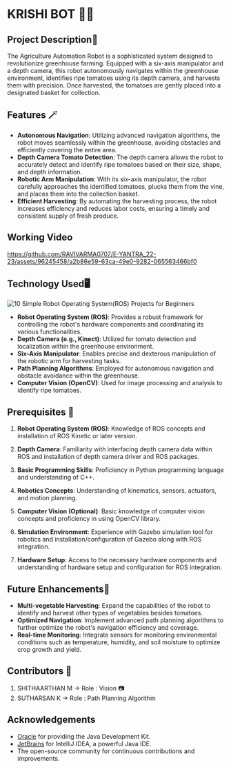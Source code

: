# KRISHI BOT 🍅🤖
## Project Description📝
The Agriculture Automation Robot is a sophisticated system designed to revolutionize greenhouse farming. Equipped with a six-axis manipulator and a depth camera, this robot autonomously navigates within the greenhouse environment, identifies ripe tomatoes using its depth camera, and harvests them with precision. Once harvested, the tomatoes are gently placed into a designated basket for collection.

## Features 🪄
-   **Autonomous Navigation**: Utilizing advanced navigation algorithms, the robot moves seamlessly within the greenhouse, avoiding obstacles and efficiently covering the entire area.
-   **Depth Camera Tomato Detection**: The depth camera allows the robot to accurately detect and identify ripe tomatoes based on their size, shape, and depth information.
-   **Robotic Arm Manipulation**: With its six-axis manipulator, the robot carefully approaches the identified tomatoes, plucks them from the vine, and places them into the collection basket.
-   **Efficient Harvesting**: By automating the harvesting process, the robot increases efficiency and reduces labor costs, ensuring a timely and consistent supply of fresh produce.
## Working Video
https://github.com/RAVIVARMA0707/E-YANTRA_22-23/assets/96245458/a2b86e59-63ca-49e0-9282-065563466bf0
## Technology Used🖥️
![10 Simple Robot Operating System(ROS) Projects for Beginners](https://assets.skyfilabs.com/images/blog/10-simple-ros-projects-for-beginners.webp)
-   **Robot Operating System (ROS)**: Provides a robust framework for controlling the robot's hardware components and coordinating its various functionalities.
-   **Depth Camera (e.g., Kinect)**: Utilized for tomato detection and localization within the greenhouse environment.
-   **Six-Axis Manipulator**: Enables precise and dexterous manipulation of the robotic arm for harvesting tasks.
-   **Path Planning Algorithms**: Employed for autonomous navigation and obstacle avoidance within the greenhouse.
-   **Computer Vision (OpenCV)**: Used for image processing and analysis to identify ripe tomatoes.

## Prerequisites 🌟
1.  **Robot Operating System (ROS)**: Knowledge of ROS concepts and installation of ROS Kinetic or later version.
    
2.  **Depth Camera**: Familiarity with interfacing depth camera data within ROS and installation of depth camera driver and ROS packages.
    
3.  **Basic Programming Skills**: Proficiency in Python programming language and understanding of C++.
    
4.  **Robotics Concepts**: Understanding of kinematics, sensors, actuators, and motion planning.
    
5.  **Computer Vision (Optional)**: Basic knowledge of computer vision concepts and proficiency in using OpenCV library.
    
6.  **Simulation Environment**: Experience with Gazebo simulation tool for robotics and installation/configuration of Gazebo along with ROS integration.
    
7.  **Hardware Setup**: Access to the necessary hardware components and understanding of hardware setup and configuration for ROS integration.

## Future Enhancements🔮

-   **Multi-vegetable Harvesting**: Expand the capabilities of the robot to identify and harvest other types of vegetables besides tomatoes.
-   **Optimized Navigation**: Implement advanced path planning algorithms to further optimize the robot's navigation efficiency and coverage.
-   **Real-time Monitoring**: Integrate sensors for monitoring environmental conditions such as temperature, humidity, and soil moisture to optimize crop growth and yield.

## Contributors 🤝
 1. SHITHAARTHAN M -> Role : Vision 📷
 2. SUTHARSAN K         -> Role : Path Planning Algorithm 
## Acknowledgements

-   [Oracle](https://www.oracle.com/java/) for providing the Java Development Kit.
-   [JetBrains](https://www.jetbrains.com/idea/) for IntelliJ IDEA, a powerful Java IDE.
-   The open-source community for continuous contributions and improvements.









